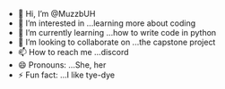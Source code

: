 - 👋 Hi, I’m @MuzzbUH
- 👀 I’m interested in ...learning more about coding
- 🌱 I’m currently learning ...how to write code in python
- 💞️ I’m looking to collaborate on ...the capstone project
- 📫 How to reach me ...discord
- 😄 Pronouns: ...She, her
- ⚡ Fun fact: ...I like tye-dye

<!---
MuzzbUH/MuzzbUH is a ✨ special ✨ repository because its `README.md` (this file) appears on your GitHub profile.
You can click the Preview link to take a look at your changes.
--->
